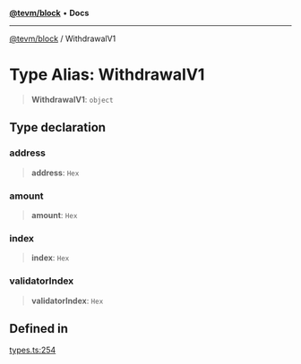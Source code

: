 [**@tevm/block**](../README.md) • **Docs**

***

[@tevm/block](../globals.md) / WithdrawalV1

# Type Alias: WithdrawalV1

> **WithdrawalV1**: `object`

## Type declaration

### address

> **address**: `Hex`

### amount

> **amount**: `Hex`

### index

> **index**: `Hex`

### validatorIndex

> **validatorIndex**: `Hex`

## Defined in

[types.ts:254](https://github.com/evmts/tevm-monorepo/blob/main/packages/block/src/types.ts#L254)
